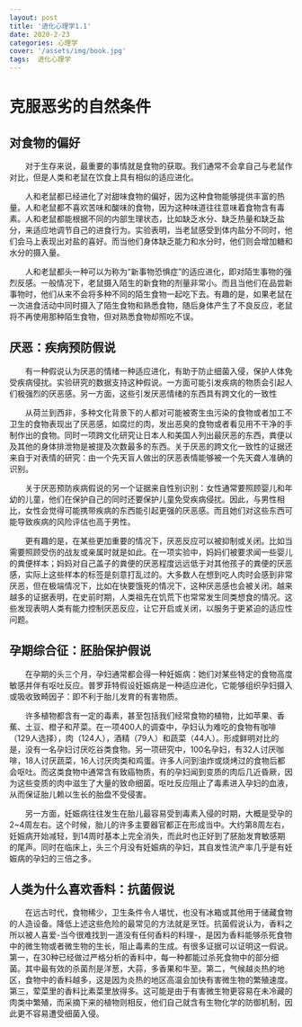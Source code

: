 ```yaml
---
layout: post
title: '进化心理学1.1'
date: 2020-2-23
categories: 心理学 
cover: '/assets/img/book.jpg'
tags:  进化心理学
---
```

# 克服恶劣的自然条件
## 对食物的偏好
&emsp;&emsp;对于生存来说，最重要的事情就是食物的获取。我们通常不会拿自己与老鼠作对比，但是人类和老鼠在饮食上具有相似的适应进化。


&emsp;&emsp;人和老鼠都已经进化了对甜味食物的偏好，因为这种食物能够提供丰富的热量。人和老鼠都不喜欢苦味和酸味的食物，因为这种味道往往意味着食物含有毒素。人和老鼠都能根据不同的内部生理状态，比如缺乏水分、缺乏热量和缺乏盐分，来适应地调节自己的进食行为。实验表明，当老鼠感受到体内盐分不同时，他们会马上表现出对盐的喜好。而当他们身体缺乏能力和水分时，他们则会增加糖和水分的摄入量。


&emsp;&emsp;人和老鼠都头一种可以为称为“新事物恐惧症”的适应进化，即对陌生事物的强烈反感。一般情况下，老鼠摄入陌生的新食物的剂量非常小。而且当他们在品尝新事物时，他们从来不会将多种不同的陌生食物一起吃下去。有趣的是，如果老鼠在一次进食活动中同时摄入了陌生食物和熟悉食物，随后身体产生了不良反应，老鼠将不再使用那种陌生食物，但对熟悉食物却照吃不误。

## 厌恶：疾病预防假说

&emsp;&emsp;有一种假说认为厌恶的情绪一种适应进化，有助于防止细菌入侵，保护人体免受疾病侵扰。实验研究的数据支持这种假说。一方面可能引发疾病的物质会引起人们极强烈的厌恶感。另一方面，这些引发厌恶情绪的东西具有跨文化的一致性


&emsp;&emsp;从荷兰到西非，多种文化背景下的人都对可能被寄生虫污染的食物或者加工不卫生的食物表现出了厌恶感，如腐烂的肉，发出恶臭的食物或者看见用不干净的手制作出的食物。同时一项跨文化研究让日本人和美国人列出最厌恶的东西，粪便以及其他的身体排泄物是被提及次数最多的东西。关于厌恶的跨文化一致性的证据还来自于对表情的研究：由一个先天盲人做出的厌恶表情能够被一个先天聋人准确的识别。

&emsp;&emsp;关于厌恶预防疾病假说的另一个证据来自性别识别：女性通常要照顾婴儿和年幼的儿童，他们在保护自己的同时还要保护儿童免受疾病侵扰。因此，与男性相比，女性会觉得可能携带疾病的东西能引起更强的厌恶感。而且她们对这些东西可能导致疾病的风险评估也高于男性。


&emsp;&emsp;更有趣的是，在某些更加重要的情况下，厌恶反应可以被抑制或关闭。比如当需要照顾受伤的战友或亲属时就是如此。在一项实验中，妈妈们被要求闻一些婴儿的粪便样本；妈妈对自己盖子的粪便的厌恶程度远远低于对其他孩子的粪便的厌恶感，实际上这些样本的标签是刻意打乱过的。大多数人在想到吃人肉时会感到非常厌恶，但在极端情况下，比如在快要饿死的情况下，这种厌恶感也会被关闭。越来越多的证据表明，在史前时期，人类祖先在饥荒下也常常发生同类想食的情况。这些发现表明人类有能力控制厌恶反应，让它开启或关闭，以服务于更紧迫的适应性问题。


## 孕期综合征：胚胎保护假说
&emsp;&emsp;在孕期的头三个月，孕妇通常都会得一种妊娠病：她们对某些特定的食物高度敏感并伴有呕吐反应。普罗菲特假设妊娠病是一种适应进化，它能够组织孕妇摄入或吸收致畸因子：即不利于胎儿发育的有害物质。


&emsp;&emsp;许多植物都含有一定的毒素，甚至包括我们经常食物的植物，比如苹果、香蕉、土豆、橙子和芹菜。在一项400人的调查中，孕妇认为难吃的食物有咖啡（129人选择），肉（124人），酒精（79人）和蔬菜（44人）。形成鲜明对比的是，没有一名孕妇讨厌吃谷类食物。另一项研究中，100名孕妇，有32人讨厌咖啡，18人讨厌蔬菜，16人讨厌肉类和鸡蛋。许多人问到油炸或烧烤过的食物后都会呕吐。而这类食物中通常含有致癌物质，有的孕妇闻到变质的肉后几近昏厥，因为这些变质的肉中滋生了大量的致命细菌。呕吐反应阻止了毒素进入孕妇的血液，从而保证胎儿赖以生长的胎盘不受侵害。


&emsp;&emsp;另一方面，妊娠病往往发生在胎儿最容易受到毒素入侵的时期，大概是受孕的2~4周左右。这个时候，胎儿的许多主要器官都正在形成当中。大约第8周左右，妊娠病开始减轻，到14周时基本上完全消失，而此时也正好到了胚胎发育敏感期的尾声。同时在临床上，头三个月没有妊娠病的孕妇，其自发性流产率几乎是有妊娠病的孕妇的三倍之多。

## 人类为什么喜欢香料：抗菌假说
&emsp;&emsp;在远古时代，食物稀少，卫生条件令人堪忧，也没有冰箱或其他用于储藏食物的人造设备。降低上述这些危险的最常见的方法就是烹饪。抗菌假说认为，香料之所以被人喜爱-当今很难找到一道没有任何香料的料理-，是因为香料能够杀死食物中的微生物或者微生物的生长，阻止毒素的生成。有很多证据可以证明这一假说。第一，在30种已经做过严格分析的香料中，每一种都能过杀死食物中的部分细菌。其中最有效的杀菌剂是洋葱，大蒜，多香果和牛至。第二，气候越炎热的地区，食物中的香料越多，这是因为炎热的地区高温会加快有害微生物的繁殖速度。第三，荤菜里的香料比素菜里放得多。这可能是由于有害微生物更容易在未冷藏的肉类中繁殖，而采摘下来的植物则相反，他们自己就含有生物化学的防御机制，因此更不容易遭受细菌入侵。

